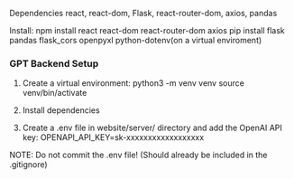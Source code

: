 Dependencies
react, react-dom, Flask, react-router-dom, axios, pandas

Install:
npm install react react-dom react-router-dom axios
pip install flask pandas flask_cors openpyxl python-dotenv(on a virtual enviroment)

### GPT Backend Setup

1. Create a virtual environment: 
python3 -m venv venv
source venv/bin/activate

2. Install dependencies

3. Create a .env file in website/server/ directory and add the OpenAI API key:
OPENAPI_API_KEY=sk-xxxxxxxxxxxxxxxxxx

NOTE: Do not commit the .env file! (Should already be included in the .gitignore)

